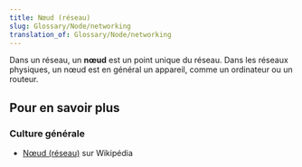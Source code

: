 ```yaml
---
title: Nœud (réseau)
slug: Glossary/Node/networking
translation_of: Glossary/Node/networking
---
```


Dans un réseau, un **nœud** est un point unique du réseau. Dans les réseaux physiques, un nœud est en général un appareil, comme un ordinateur ou un routeur.

## Pour en savoir plus

### Culture générale

- [Nœud (réseau)](<https://fr.wikipedia.org/wiki/N%C5%93ud_(r%C3%A9seau)>) sur Wikipédia
